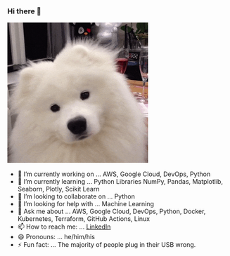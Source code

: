 ### Hi there 👋

![dog-samoyed-head-tilt](https://github.com/anuragsingh2207/anuragsingh2207/blob/main/readme-files/samoed.gif?raw=true)

- 🔭 I’m currently working on ... AWS, Google Cloud, DevOps, Python
- 🌱 I’m currently learning ... Python Libraries NumPy, Pandas, Matplotlib, Seaborn, Plotly, Scikit Learn
- 👯 I’m looking to collaborate on ... Python
- 🤔 I’m looking for help with ... Machine Learning
- 💬 Ask me about ... AWS, Google Cloud, DevOps, Python, Docker, Kubernetes, Terraform, GitHub Actions, Linux
- 📫 How to reach me: ...  [LinkedIn](https://www.linkedin.com/in/anurag-singh-2207/)
- 😄 Pronouns: ... he/him/his
- ⚡ Fun fact: ... The majority of people plug in their USB wrong.


